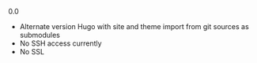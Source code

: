 0.0

* Alternate version Hugo with site and theme import from git sources as submodules
* No SSH access currently
* No SSL
